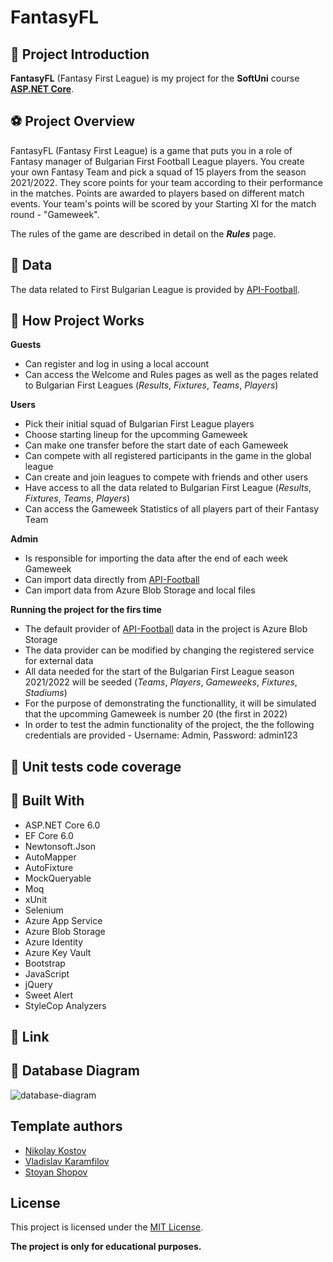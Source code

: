 # FantasyFL

## :pencil: Project Introduction ##
 
**FantasyFL** (Fantasy First League) is my project for the **SoftUni** course [**ASP.NET Core**](https://softuni.bg/trainings/3593/csharp-web-basics-basics-january-2022).

## :soccer: Project Overview ##

FantasyFL (Fantasy First League) is a game that puts you in a role of Fantasy manager of Bulgarian First Football League players. You create your own Fantasy Team and pick a squad of 15 players from the season 2021/2022. They score points for your team according to their performance in the matches. Points are awarded to players based on different match events. Your team's points will be scored by your Starting XI for the match round - "Gameweek".

The rules of the game are described in detail on the _**Rules**_ page.

## :floppy_disk: Data ##

The data related to First Bulgarian League is provided by [API-Football](https://www.api-football.com/).

## :flashlight: How Project Works ##

**Guests**
* Can register and log in using a local account
* Can access the Welcome and Rules pages as well as the pages related to Bulgarian First Leagues (_Results_, _Fixtures_, _Teams_, _Players_) 

**Users**
* Pick their initial squad of Bulgarian First League players
* Choose starting lineup for the upcomming Gameweek
* Can make one transfer before the start date of each Gameweek
* Can compete with all registered participants in the game in the global league
* Can create and join leagues to compete with friends and other users
* Have access to all the data related to Bulgarian First League (_Results_, _Fixtures_, _Teams_, _Players_)
* Can access the Gameweek Statistics of all players part of their Fantasy Team

**Admin**
* Is responsible for importing the data after the end of each week Gameweek
* Can import data directly from [API-Football](https://www.api-football.com/)
* Can import data from Azure Blob Storage and local files

**Running the project for the firs time**
* The default provider of [API-Football](https://www.api-football.com/) data in the project is Azure Blob Storage
* The data provider can be modified by changing the registered service for external data
* All data needed for the start of the Bulgarian First League season 2021/2022 will be seeded (_Teams_, _Players_, _Gameweeks_, _Fixtures_, _Stadiums_)
* For the purpose of demonstrating the functionallity, it will be simulated that the upcomming Gameweek is number 20 (the first in 2022)
* In order to test the admin functionality of the project, the the following credentials are provided - Username: Admin, Password: admin123

## :pencil: Unit tests code coverage ##

## :hammer: Built With ##

* ASP.NET Core 6.0
* EF Core 6.0
* Newtonsoft.Json
* AutoMapper
* AutoFixture
* MockQueryable
* Moq
* xUnit
* Selenium
* Azure App Service
* Azure Blob Storage
* Azure Identity
* Azure Key Vault
* Bootstrap
* JavaScript
* jQuery
* Sweet Alert
* StyleCop Analyzers

## :link: Link ##

## :floppy_disk: Database Diagram ##

![database-diagram](https://user-images.githubusercontent.com/62556633/162214252-db4c9924-594f-437a-a3fe-b12c9cf7e0c1.png)

## Template authors ##

- [Nikolay Kostov](https://github.com/NikolayIT)
- [Vladislav Karamfilov](https://github.com/vladislav-karamfilov)
- [Stoyan Shopov](https://github.com/StoyanShopov)

## License ##

This project is licensed under the [MIT License](LICENSE).

**The project is only for educational purposes.**

